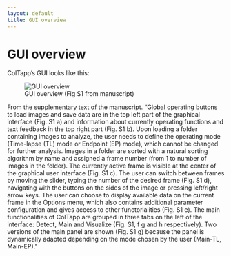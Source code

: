 ```yaml
---
layout: default
title: GUI overview
---
```

# GUI overview

ColTapp’s GUI looks like this:
<figure>
  <img src="{{site.url}}/assets/images/GUI_1.png" alt="GUI overview"/>
  <figcaption>GUI overview (Fig S1 from manuscript) </figcaption>
</figure>
From the supplementary text of the manuscript. “Global operating buttons to load images and save data are in the top left part of the graphical interface (Fig. S1 a) and information about currently operating functions and text feedback in the top right part (Fig. S1 b). Upon loading a folder containing images to analyze, the user needs to define the operating mode (Time-lapse (TL) mode or Endpoint (EP) mode), which cannot be changed for further analysis. Images in a folder are sorted with a natural sorting algorithm by name and assigned a frame number (from 1 to number of images in the folder). The currently active frame is visible at the center of the graphical user interface (Fig. S1 c). The user can switch between frames by moving the slider, typing the number of the desired frame (Fig. S1 d), navigating with the buttons on the sides of the image or pressing left/right arrow keys. The user can choose to display available data on the current frame in the Options menu, which also contains additional parameter configuration and gives access to other functorialities (Fig. S1 e). The main functionalities of ColTapp are grouped in three tabs on the left of the interface: Detect, Main and Visualize (Fig. S1, f g and h respectively). Two versions of the main panel are shown (Fig. S1 g) because the panel is dynamically adapted depending on the mode chosen by the user (Main-TL, Main-EP)."
